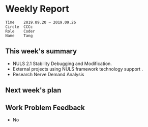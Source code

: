 # Weekly Report 
```
Time	2019.09.20 ~ 2019.09.26
Circle	CCCc
Role	Coder
Name	Tang
```
## This week's summary
- NULS 2.1 Stability Debugging and Modification.
- External projects using NULS framework technology support .
- Research Nerve Demand Analysis

## Next week's plan

## Work Problem Feedback
- No

